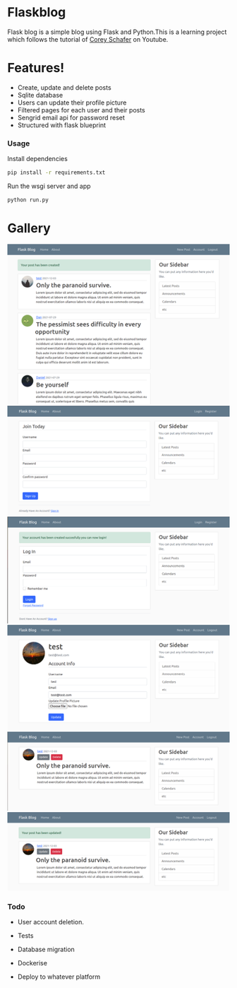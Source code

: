 # Flaskblog

Flask blog  is a simple blog using Flask and Python.This is a learning project which follows the tutorial of [Corey Schafer][corey] on Youtube.

# Features!
  - Create, update and delete posts
  - Sqlite database
  - Users can update their profile picture
  - Filtered pages for each user and their posts
  - Sengrid email api for password reset
  - Structured with flask blueprint

### Usage
Install dependencies
```bash
pip install -r requirements.txt
```
Run the wsgi server and app
```bash
python run.py
```
# Gallery
<img src="images/post_creation.png"></img>
<img src="images/sign_up.png"></img>
<img src="images/sign_up_1.png"></img>
<img src="images/account.png"></img>
<img src="images/update_delete_post.png"></img>
<img src="images/update_post.png"></img>

### Todo
 - User account deletion.
 - Tests
 - Database migration
 - Dockerise 
 - Deploy to whatever platform

   [corey]: <https://www.youtube.com/channel/UCCezIgC97PvUuR4_gbFUs5g>
